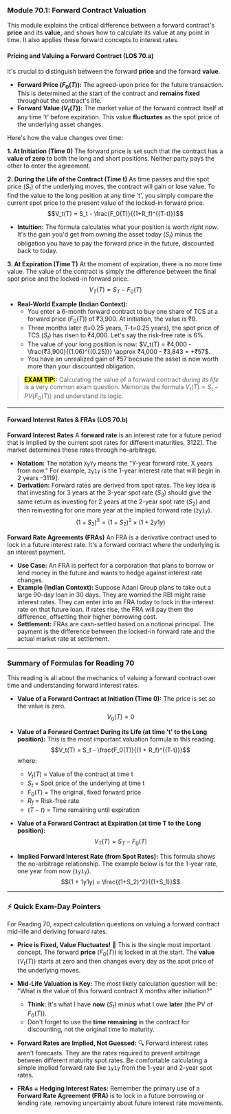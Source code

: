 ### Module 70.1: Forward Contract Valuation

This module explains the critical difference between a forward contract's **price** and its **value**, and shows how to calculate its value at any point in time. It also applies these forward concepts to interest rates.

#### Pricing and Valuing a Forward Contract (LOS 70.a)

It's crucial to distinguish between the forward **price** and the forward **value**.
* **Forward Price ($F_0(T)$):** The agreed-upon price for the future transaction. This is determined at the start of the contract and **remains fixed** throughout the contract's life.
* **Forward Value ($V_t(T)$):** The market value of the forward contract itself at any time 't' before expiration. This value **fluctuates** as the spot price of the underlying asset changes.

Here's how the value changes over time:

**1. At Initiation (Time 0)**
The forward price is set such that the contract has a **value of zero** to both the long and short positions. Neither party pays the other to enter the agreement.

**2. During the Life of the Contract (Time t)**
As time passes and the spot price ($S_t$) of the underlying moves, the contract will gain or lose value. To find the value to the long position at any time 't', you simply compare the current spot price to the present value of the locked-in forward price.
$$V_t(T) = S_t - \frac{F_0(T)}{(1+R_f)^{(T-t)}}$$
* **Intuition:** The formula calculates what your position is worth *right now*. It's the gain you'd get from owning the asset today ($S_t$) minus the obligation you have to pay the forward price in the future, discounted back to today.

**3. At Expiration (Time T)**
At the moment of expiration, there is no more time value. The value of the contract is simply the difference between the final spot price and the locked-in forward price.
$$V_T(T) = S_T - F_0(T)$$

* **Real-World Example (Indian Context):**
    * You enter a 6-month forward contract to buy one share of TCS at a forward price ($F_0(T)$) of ₹3,900. At initiation, the value is ₹0.
    * Three months later (t=0.25 years, T-t=0.25 years), the spot price of TCS ($S_t$) has risen to ₹4,000. Let's say the risk-free rate is 6%.
    * The value of your long position is now:
        $V_t(T) = ₹4,000 - \frac{₹3,900}{(1.06)^{(0.25)}} \approx ₹4,000 - ₹3,843 = +₹57$.
    * You have an unrealized gain of ₹57 because the asset is now worth more than your discounted obligation.

> **<mark>EXAM TIP:</mark>:** Calculating the value of a forward contract *during its life* is a very common exam question. Memorize the formula $V_t(T) = S_t - PV(F_0(T))$ and understand its logic.

---

#### Forward Interest Rates & FRAs (LOS 70.b)

**Forward Interest Rates**
A **forward rate** is an interest rate for a future period that is implied by the current spot rates for different maturities, 3122]. The market determines these rates through no-arbitrage.

* **Notation:** The notation `XyYy` means the "Y-year forward rate, X years from now." For example, `2y1y` is the 1-year interest rate that will begin in 2 years -3119].
* **Derivation:** Forward rates are derived from spot rates. The key idea is that investing for 3 years at the 3-year spot rate ($S_3$) should give the same return as investing for 2 years at the 2-year spot rate ($S_2$) and then reinvesting for one more year at the implied forward rate (`2y1y`).
    $$(1+S_3)^3 = (1+S_2)^2 \times (1 + 2y1y)$$

**Forward Rate Agreements (FRAs)**
An FRA is a derivative contract used to lock in a future interest rate. It's a forward contract where the underlying is an interest payment.

* **Use Case:** An FRA is perfect for a corporation that plans to borrow or lend money in the future and wants to hedge against interest rate changes.
* **Example (Indian Context):** Suppose Adani Group plans to take out a large 90-day loan in 30 days. They are worried the RBI might raise interest rates. They can enter into an FRA today to lock in the interest rate on that future loan. If rates rise, the FRA will pay them the difference, offsetting their higher borrowing cost.
* **Settlement:** FRAs are cash-settled based on a notional principal. The payment is the difference between the locked-in forward rate and the actual market rate at settlement.

***

### Summary of Formulas for Reading 70

This reading is all about the mechanics of valuing a forward contract over time and understanding forward interest rates.

* **Value of a Forward Contract at Initiation (Time 0):**
    The price is set so the value is zero.
    $$V_0(T) = 0$$

* **Value of a Forward Contract During its Life (at time 't' to the Long position):**
    This is the most important valuation formula in this reading.
    $$V_t(T) = S_t - \frac{F_0(T)}{(1 + R_f)^{(T-t)}}$$
    where:
    * $V_t(T)$ = Value of the contract at time t
    * $S_t$ = Spot price of the underlying at time t
    * $F_0(T)$ = The original, fixed forward price
    * $R_f$ = Risk-free rate
    * $(T-t)$ = Time remaining until expiration

* **Value of a Forward Contract at Expiration (at time T to the Long position):**
    $$V_T(T) = S_T - F_0(T)$$

* **Implied Forward Interest Rate (from Spot Rates):**
    This formula shows the no-arbitrage relationship. The example below is for the 1-year rate, one year from now (`1y1y`).
    $$(1 + 1y1y) = \frac{(1+S_2)^2}{(1+S_1)}$$

***

### ⚡ Quick Exam-Day Pointers

For Reading 70, expect calculation questions on valuing a forward contract mid-life and deriving forward rates.

* **Price is Fixed, Value Fluctuates!** 📌 This is the single most important concept. The forward **price** ($F_0(T)$) is locked in at the start. The **value** ($V_t(T)$) starts at zero and then changes every day as the spot price of the underlying moves.

* **Mid-Life Valuation is Key:** The most likely calculation question will be: "What is the value of this forward contract X months after initiation?"
    * **Think:** It's what I have **now** ($S_t$) minus what I owe **later** (the PV of $F_0(T)$).
    * Don't forget to use the **time remaining** in the contract for discounting, not the original time to maturity.

* **Forward Rates are Implied, Not Guessed:** 🔍 Forward interest rates aren't forecasts. They are the rates required to prevent arbitrage between different maturity spot rates. Be comfortable calculating a simple implied forward rate like `1y1y` from the 1-year and 2-year spot rates.

* **FRAs = Hedging Interest Rates:** Remember the primary use of a **Forward Rate Agreement (FRA)** is to lock in a future borrowing or lending rate, removing uncertainty about future interest rate movements.

